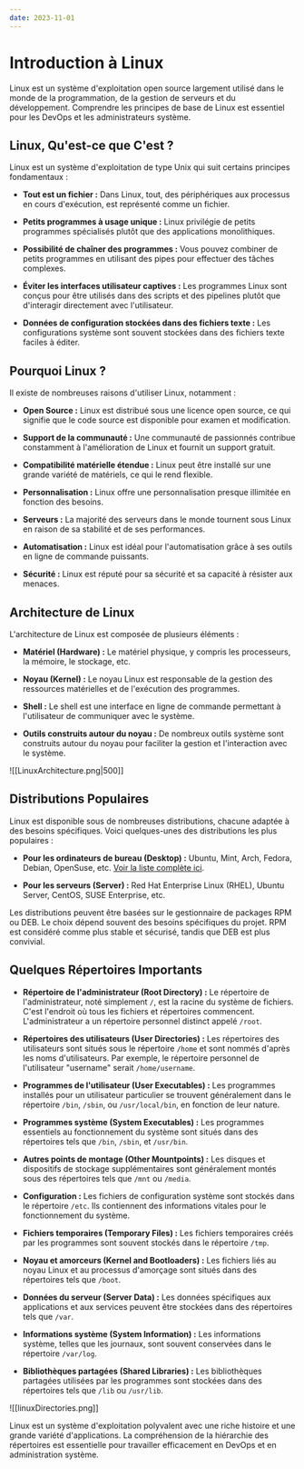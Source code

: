 ```yaml
---
date: 2023-11-01
---
```

# Introduction à Linux

Linux est un système d'exploitation open source largement utilisé dans le monde de la programmation, de la gestion de serveurs et du développement. Comprendre les principes de base de Linux est essentiel pour les DevOps et les administrateurs système.

## Linux, Qu'est-ce que C'est ?

Linux est un système d'exploitation de type Unix qui suit certains principes fondamentaux :

- **Tout est un fichier :** Dans Linux, tout, des périphériques aux processus en cours d'exécution, est représenté comme un fichier.

- **Petits programmes à usage unique :** Linux privilégie de petits programmes spécialisés plutôt que des applications monolithiques.

- **Possibilité de chaîner des programmes :** Vous pouvez combiner de petits programmes en utilisant des pipes pour effectuer des tâches complexes.

- **Éviter les interfaces utilisateur captives :** Les programmes Linux sont conçus pour être utilisés dans des scripts et des pipelines plutôt que d'interagir directement avec l'utilisateur.

- **Données de configuration stockées dans des fichiers texte :** Les configurations système sont souvent stockées dans des fichiers texte faciles à éditer.

## Pourquoi Linux ?

Il existe de nombreuses raisons d'utiliser Linux, notamment :

- **Open Source :** Linux est distribué sous une licence open source, ce qui signifie que le code source est disponible pour examen et modification.

- **Support de la communauté :** Une communauté de passionnés contribue constamment à l'amélioration de Linux et fournit un support gratuit.

- **Compatibilité matérielle étendue :** Linux peut être installé sur une grande variété de matériels, ce qui le rend flexible.

- **Personnalisation :** Linux offre une personnalisation presque illimitée en fonction des besoins.

- **Serveurs :** La majorité des serveurs dans le monde tournent sous Linux en raison de sa stabilité et de ses performances.

- **Automatisation :** Linux est idéal pour l'automatisation grâce à ses outils en ligne de commande puissants.

- **Sécurité :** Linux est réputé pour sa sécurité et sa capacité à résister aux menaces.

## Architecture de Linux

L'architecture de Linux est composée de plusieurs éléments :

- **Matériel (Hardware) :** Le matériel physique, y compris les processeurs, la mémoire, le stockage, etc.

- **Noyau (Kernel) :** Le noyau Linux est responsable de la gestion des ressources matérielles et de l'exécution des programmes.

- **Shell :** Le shell est une interface en ligne de commande permettant à l'utilisateur de communiquer avec le système.

- **Outils construits autour du noyau :** De nombreux outils système sont construits autour du noyau pour faciliter la gestion et l'interaction avec le système.

![[LinuxArchitecture.png|500]]

## Distributions Populaires

Linux est disponible sous de nombreuses distributions, chacune adaptée à des besoins spécifiques. Voici quelques-unes des distributions les plus populaires :

- **Pour les ordinateurs de bureau (Desktop) :** Ubuntu, Mint, Arch, Fedora, Debian, OpenSuse, etc. [Voir la liste complète ici](https://en.wikipedia.org/wiki/List_of_Linux_distributions).

- **Pour les serveurs (Server) :** Red Hat Enterprise Linux (RHEL), Ubuntu Server, CentOS, SUSE Enterprise, etc.

Les distributions peuvent être basées sur le gestionnaire de packages RPM ou DEB. Le choix dépend souvent des besoins spécifiques du projet. RPM est considéré comme plus stable et sécurisé, tandis que DEB est plus convivial.


## Quelques Répertoires Importants

- **Répertoire de l'administrateur (Root Directory) :** Le répertoire de l'administrateur, noté simplement `/`, est la racine du système de fichiers. C'est l'endroit où tous les fichiers et répertoires commencent. L'administrateur a un répertoire personnel distinct appelé `/root`.

- **Répertoires des utilisateurs (User Directories) :** Les répertoires des utilisateurs sont situés sous le répertoire `/home` et sont nommés d'après les noms d'utilisateurs. Par exemple, le répertoire personnel de l'utilisateur "username" serait `/home/username`.

- **Programmes de l'utilisateur (User Executables) :** Les programmes installés pour un utilisateur particulier se trouvent généralement dans le répertoire `/bin`, `/sbin`, ou `/usr/local/bin`, en fonction de leur nature.

- **Programmes système (System Executables) :** Les programmes essentiels au fonctionnement du système sont situés dans des répertoires tels que `/bin`, `/sbin`, et `/usr/bin`.

- **Autres points de montage (Other Mountpoints) :** Les disques et dispositifs de stockage supplémentaires sont généralement montés sous des répertoires tels que `/mnt` ou `/media`.

- **Configuration :** Les fichiers de configuration système sont stockés dans le répertoire `/etc`. Ils contiennent des informations vitales pour le fonctionnement du système.

- **Fichiers temporaires (Temporary Files) :** Les fichiers temporaires créés par les programmes sont souvent stockés dans le répertoire `/tmp`.

- **Noyau et amorceurs (Kernel and Bootloaders) :** Les fichiers liés au noyau Linux et au processus d'amorçage sont situés dans des répertoires tels que `/boot`.

- **Données du serveur (Server Data) :** Les données spécifiques aux applications et aux services peuvent être stockées dans des répertoires tels que `/var`.

- **Informations système (System Information) :** Les informations système, telles que les journaux, sont souvent conservées dans le répertoire `/var/log`.

- **Bibliothèques partagées (Shared Libraries) :** Les bibliothèques partagées utilisées par les programmes sont stockées dans des répertoires tels que `/lib` ou `/usr/lib`.

![[linuxDirectories.png]]

Linux est un système d'exploitation polyvalent avec une riche histoire et une grande variété d'applications. La compréhension de la hiérarchie des répertoires est essentielle pour travailler efficacement en DevOps et en administration système.

